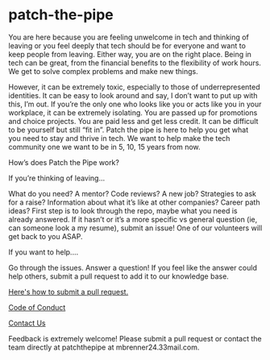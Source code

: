 # patch-the-pipe
You are here because you are feeling unwelcome in tech and thinking of leaving or you feel deeply that tech should be for everyone and want to keep people from leaving. Either way, you are on the right place. Being in tech can be great, from the financial benefits to the flexibility of work hours. We get to solve complex problems and make new things. 

However, it can be extremely toxic, especially to those of underrepresented identities. It can be easy to look around and say, I don’t want to put up with this, I’m out.  If you’re the only one who looks like you or acts like you in your workplace, it can be extremely isolating. You are passed up for promotions and choice projects. You are paid less and get less credit. It can be difficult to be yourself but still “fit in”. Patch the pipe is here to help you get what you need to stay and thrive in tech. We want to help make the tech community one we want to be in 5, 10, 15 years from now.

How’s does Patch the Pipe work?

If you’re thinking of leaving...

What do you need? A mentor? Code reviews? A new job? Strategies to ask for a raise? Information about what it’s like at other companies? Career path ideas? First step is to look through the repo, maybe what you need is already answered. If it hasn’t or it’s a more specific vs general question (ie, can someone look a my resume), submit an issue! One of our volunteers will get back to you ASAP.

If you want to help....

Go through the issues. Answer a question! If you feel like the answer could help others, submit a pull request to add it to our knowledge base. 

[Here's how to submit a pull request.](https://mattstauffer.com/blog/how-to-contribute-to-an-open-source-github-project-using-your-own-fork/)

[Code of Conduct](code-of-conduct.md)

[Contact Us](mailto:patchthepipe@mbrenner24.33mail.com)

Feedback is extremely welcome! Please submit a pull request or contact the team directly at patchthepipe at mbrenner24.33mail.com.  

